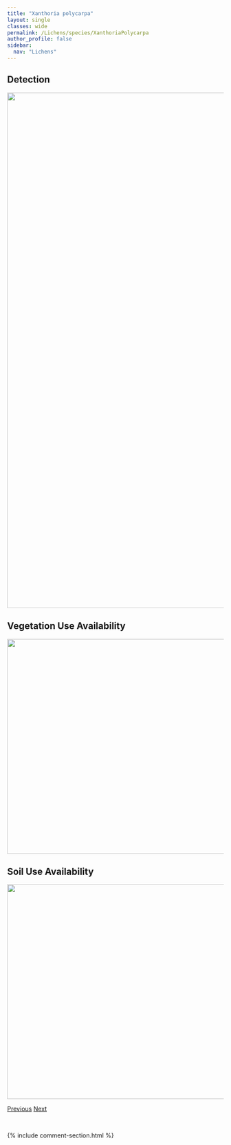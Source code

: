 ```yaml
---
title: "Xanthoria polycarpa"
layout: single
classes: wide
permalink: /Lichens/species/XanthoriaPolycarpa
author_profile: false
sidebar:
  nav: "Lichens"
---
```


<h2>Detection</h2>

<a href="https://drive.google.com/uc?export=view&id=1ceNmYXvx9R9JQ7bviPvamCZ6RcNaMI6V">
<img src="https://drive.google.com/uc?export=view&id=1ceNmYXvx9R9JQ7bviPvamCZ6RcNaMI6V" height = "1200" width = "800">
</a>


<h2>Vegetation Use Availability</h2>

<a href="https://drive.google.com/uc?export=view&id=18fSgu5FGwjkRr-uzvSWSZ5oitiygmu-L">
<img src="https://drive.google.com/uc?export=view&id=18fSgu5FGwjkRr-uzvSWSZ5oitiygmu-L" height = "500" width = "1000">
</a>


<h2>Soil Use Availability</h2>

<a href="https://drive.google.com/uc?export=view&id=1enfb_ji87u3f42bGXKkz_4T1uG7jybc_">
<img src="https://drive.google.com/uc?export=view&id=1enfb_ji87u3f42bGXKkz_4T1uG7jybc_" height = "500" width = "1000">
</a>


<a href="/DevelopmentWebsite/Lichens/species/XanthoriaElegans" class="pagination--pager" title="Xanthoria elegans">Previous</a> <a href="/DevelopmentWebsite/Lichens/species/XanthoriaSorediata" class="pagination--pager" title="Xanthoria sorediata">Next</a>

<p>&nbsp;</p>

{% include comment-section.html %}
